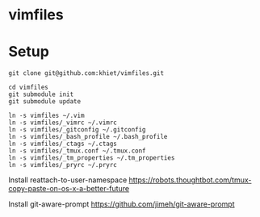 vimfiles
========

Setup
========

`git clone git@github.com:khiet/vimfiles.git`

```
cd vimfiles
git submodule init
git submodule update
```

```
ln -s vimfiles ~/.vim
ln -s vimfiles/_vimrc ~/.vimrc
ln -s vimfiles/_gitconfig ~/.gitconfig
ln -s vimfiles/_bash_profile ~/.bash_profile
ln -s vimfiles/_ctags ~/.ctags
ln -s vimfiles/_tmux.conf ~/.tmux.conf
ln -s vimfiles/_tm_properties ~/.tm_properties
ln -s vimfiles/_pryrc ~/.pryrc
```

Install reattach-to-user-namespace
https://robots.thoughtbot.com/tmux-copy-paste-on-os-x-a-better-future

Install git-aware-prompt
https://github.com/jimeh/git-aware-prompt

